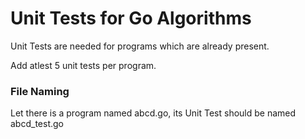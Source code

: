 # Unit Tests for Go Algorithms

Unit Tests are needed for programs which are already present.

Add atlest 5 unit tests per program.

### File Naming

Let there is a program named abcd.go, its Unit Test should be named abcd_test.go
